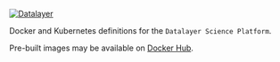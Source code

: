 [![Datalayer](https://docs.datalayer.io/logo/datalayer-25.svg)](https://datalayer.io)

Docker and Kubernetes definitions for the `Datalayer Science Platform`.

Pre-built images may be available on [Docker Hub](https://hub.docker.com/u/datalayer).
